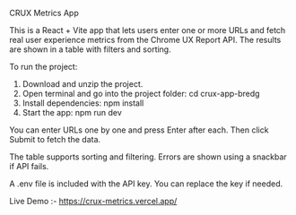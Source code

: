 CRUX Metrics App

This is a React + Vite app that lets users enter one or more URLs and fetch real user experience metrics from the Chrome UX Report API. The results are shown in a table with filters and sorting.

To run the project:

1. Download and unzip the project.
2. Open terminal and go into the project folder:
   cd crux-app-bredg
3. Install dependencies:
   npm install
4. Start the app:
   npm run dev

You can enter URLs one by one and press Enter after each. Then click Submit to fetch the data.

The table supports sorting and filtering. Errors are shown using a snackbar if API fails.

A .env file is included with the API key. You can replace the key if needed.




Live Demo :- https://crux-metrics.vercel.app/